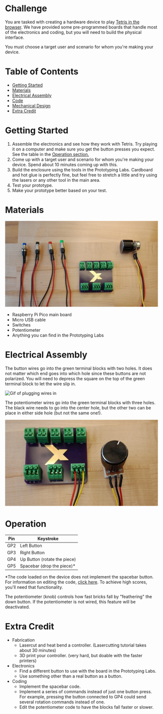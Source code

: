 # Challenge
You are tasked with creating a hardware device to play [Tetris in the browser](https://tetris.com/play-tetris). We have provided some pre-programmed boards that handle most of the electronics and coding, but you will need to build the physical interface.

You must choose a target user and scenario for whom you're making your device.

# Table of Contents
- [Getting Started](#getting-started)
- [Materials](#materials)
- [Electrical Assembly](#electrical-assembly)
- [Code](src/)
- [Mechanical Design](cad/)
- [Extra Credit](#extra-credit)

# Getting Started
1. Assemble the electronics and see how they work with Tetris. Try playing it on a computer and make sure you get the button presses you expect. See the table in the [Operation section.](#operation)
1. Come up with a target user and scenario for whom you're making your device. Spend about 10 minutes coming up with this.
1. Build the enclosure using the tools in the Prototyping Labs. Cardboard and hot glue is perfectly fine, but feel free to stretch a little and try using the lasers or any other tool in the main area.
1. Test your prototype.
1. Make your prototype better based on your test.

# Materials
![Supplies laid out](assets/components.svg)
- Raspberry Pi Pico main board
- Micro USB cable
- Switches
- Potentiometer
- Anything you can find in the Prototyping Labs

# Electrical Assembly
The button wires go into the green terminal blocks with two holes. It does not matter which end goes into which hole since these buttons are not polarized. You will need to depress the square on the top of the green terminal block to let the wire slip in.

![Gif of plugging wires in](assets/wiring.gif)

The potentiometer wires go into the green terminal blocks with three holes. The black wire needs to go into the center hole, but the other two can be place in either side hole (but not the same one!).

![Wired potentiometer](assets/wiring_potentiometer.svg)

# Operation

| Pin | Keystroke |
| --- | --- |
| GP2 | Left Button |
| GP3 | Right Button |
| GP4 | Up Button (rotate the piece) |
| GP5 | Spacebar (drop the piece)* |

*The code loaded on the device does not implement the spacebar button. For information on editing the code, [click here](src/). To achieve high scores, you'll need that functionality.

The potentiometer (knob) controls how fast bricks fall by "feathering" the down button. If the potentiometer is not wired, this feature will be deactivated.

# Extra Credit
- Fabrication
    - Lasercut and heat bend a controller. (Lasercutting tutorial takes about 30 minutes)
    - 3D print your controller. (very hard, but doable with the faster printers)
- Electronics
    - Find a different button to use with the board in the Prototyping Labs.
    - Use something other than a real button as a button.
- Coding
    - Implement the spacebar code.
    - Implement a series of commands instead of just one button press. For example, pressing the button connected to GP4 could send several rotation commands instead of one.
    - Edit the potentiometer code to have the blocks fall faster or slower.